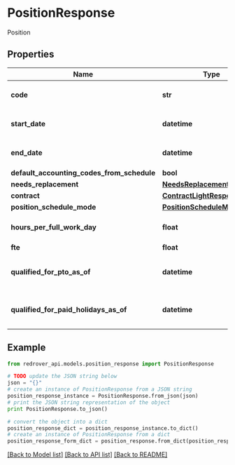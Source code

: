 # PositionResponse

Position

## Properties
Name | Type | Description | Notes
------------ | ------------- | ------------- | -------------
**code** | **str** | The code of the position | [optional] 
**start_date** | **datetime** | The date the position begins | [optional] 
**end_date** | **datetime** | The date the position ends | [optional] 
**default_accounting_codes_from_schedule** | **bool** |  | [optional] 
**needs_replacement** | [**NeedsReplacementEnum**](NeedsReplacementEnum.md) |  | [optional] 
**contract** | [**ContractLightResponse**](ContractLightResponse.md) |  | [optional] 
**position_schedule_mode** | [**PositionScheduleModeEnum**](PositionScheduleModeEnum.md) |  | [optional] 
**hours_per_full_work_day** | **float** | The hours worked in a full day | [optional] 
**fte** | **float** |  | [optional] 
**qualified_for_pto_as_of** | **datetime** | When is the position qualified for PTO | [optional] 
**qualified_for_paid_holidays_as_of** | **datetime** | When is the position qualified for holidays | [optional] 

## Example

```python
from redrover_api.models.position_response import PositionResponse

# TODO update the JSON string below
json = "{}"
# create an instance of PositionResponse from a JSON string
position_response_instance = PositionResponse.from_json(json)
# print the JSON string representation of the object
print PositionResponse.to_json()

# convert the object into a dict
position_response_dict = position_response_instance.to_dict()
# create an instance of PositionResponse from a dict
position_response_form_dict = position_response.from_dict(position_response_dict)
```
[[Back to Model list]](../README.md#documentation-for-models) [[Back to API list]](../README.md#documentation-for-api-endpoints) [[Back to README]](../README.md)


